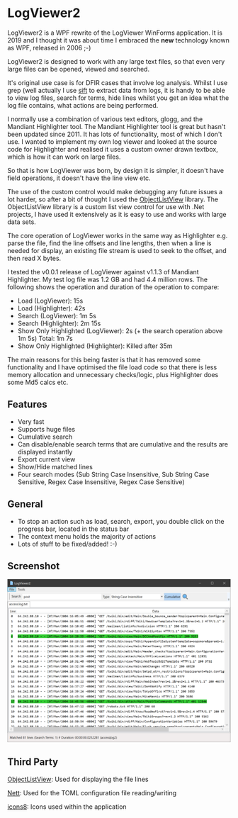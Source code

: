 # LogViewer2

LogViewer2 is a WPF rewrite of the LogViewer WinForms application. It is 2019 and I thought it was about time I embraced the **new** technology known as WPF, released in 2006 ;-)

LogViewer2 is designed to work with any large text files, so that even very large files can be opened, viewed and searched.

It's original use case is for DFIR cases that involve log analysis. Whilst I use grep (well actually I use [sift](https://github.com/svent/sift) to extract data from logs, it is handy to be able to view log files, search for terms, hide lines whilst you get an idea what the log file contains, what actions are being performed.

I normally use a combination of various text editors, glogg, and the Mandiant Highlighter tool. The Mandiant Highlighter tool is great but hasn't been updated since 2011. It has lots of functionality, most of which I don't use. I wanted to implement my own log viewer and looked at the source code for Highlighter and realised it uses a custom owner drawn textbox, which is how it can work on large files.

So that is how LogViewer was born, by design it is simpler, it doesn't have field operations, it doesn't have the line view etc.

The use of the custom control would make debugging any future issues a lot harder, so after a bit of thought I used the [ObjectListView](http://objectlistview.sourceforge.net/cs/index.html) library. The ObjectListView library is a custom list view control for use with .Net projects, I have used it extensively as it is easy to use and works with large data sets.

The core operation of LogViewer works in the same way as Highlighter e.g. parse the file, find the line offsets and  line lengths, then when a line is needed for display, an existing file stream is used to seek to the offset, and then read X bytes.

I tested the v0.0.1 release of LogViewer against v1.1.3 of Mandiant Highlighter. My test log file was 1.2 GB and had 4.4 million rows. The following shows the operation and duration of the operation to compare:

- Load (LogViewer): 15s
- Load (Highlighter): 42s
- Search (LogViewer): 1m 5s
- Search (Highlighter): 2m 15s
- Show Only Highlighted (LogViewer): 2s (+ the search operation above 1m 5s) Total: 1m 7s
- Show Only Highlighted (Highlighter): Killed after 35m

The main reasons for this being faster is that it has removed some functionality and I have optimised the file load code so that there is less memory allocation and unnecessary checks/logic, plus Highlighter does some Md5 calcs etc.

## Features

- Very fast
- Supports huge files
- Cumulative search
- Can disable/enable search terms that are cumulative and the results are displayed instantly
- Export current view
- Show/Hide matched lines
- Four search modes (Sub String Case Insensitive, Sub String Case Sensitive, Regex Case Insensitive, Regex Case Sensitive)

## General

- To stop an action such as load, search, export, you double click on the progress bar, located in the status bar
- The context menu holds the majority of actions
- Lots of stuff to be fixed/added! :-)

## Screenshot

![](Screenshot.png)

## Third Party

[ObjectListView](http://objectlistview.sourceforge.net/cs/index.html): Used for displaying the file lines

[Nett](https://github.com/paiden/Nett): Used for the TOML configuration file reading/writing

[icons8](https://icons8.com): Icons used within the application
